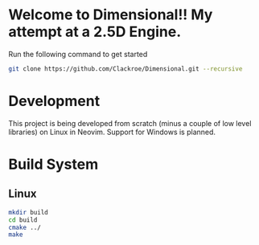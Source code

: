 # Welcome to Dimensional!! My attempt at a 2.5D Engine.

Run the following command to get started
```bash
git clone https://github.com/Clackroe/Dimensional.git --recursive
```

# Development
This project is being developed from scratch (minus a couple of low level libraries) on Linux in Neovim. Support for Windows is planned.

# Build System

## Linux
```bash
mkdir build
cd build
cmake ../
make
```

